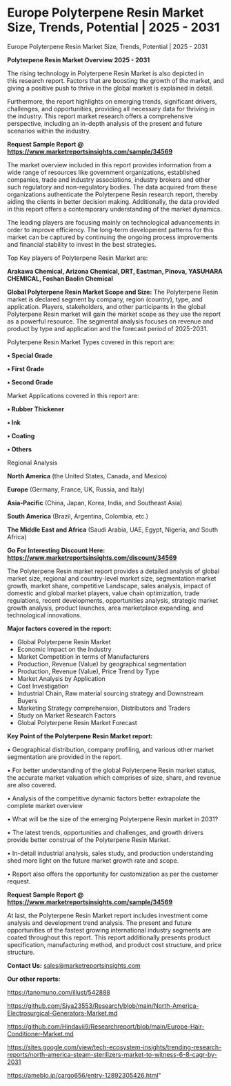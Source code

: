 # Europe Polyterpene Resin Market Size, Trends, Potential | 2025 - 2031
Europe Polyterpene Resin Market Size, Trends, Potential | 2025 - 2031

<Strong> Polyterpene Resin Market Overview 2025 - 2031</strong>

The rising technology in Polyterpene Resin Market is also depicted in this research report. Factors that are boosting the growth of the market, and giving a positive push to thrive in the global market is explained in detail.

Furthermore, the report highlights on emerging trends, significant drivers, challenges, and opportunities, providing all necessary data for thriving in the industry. This report market research offers a comprehensive perspective, including an in-depth analysis of the present and future scenarios within the industry.

<strong>Request Sample Report @ <a href=https://www.marketreportsinsights.com/sample/34569>https://www.marketreportsinsights.com/sample/34569</a></strong>

The market overview included in this report provides information from a wide range of resources like government organizations, established companies, trade and industry associations, industry brokers and other such regulatory and non-regulatory bodies. The data acquired from these organizations authenticate the Polyterpene Resin research report, thereby aiding the clients in better decision making. Additionally, the data provided in this report offers a contemporary understanding of the market dynamics.

The leading players are focusing mainly on technological advancements in order to improve efficiency. The long-term development patterns for this market can be captured by continuing the ongoing process improvements and financial stability to invest in the best strategies.

Top Key players of Polyterpene Resin Market are:

<strong>Arakawa Chemical, Arizona Chemical, DRT, Eastman, Pinova, YASUHARA CHEMICAL, Foshan Baolin Chemical</strong>

<strong><b>Global Polyterpene Resin Market Scope and Size:</b></strong>
The Polyterpene Resin market is declared segment by company, region (country), type, and application. Players, stakeholders, and other participants in the global Polyterpene Resin market will gain the market scope as they use the report as a powerful resource. The segmental analysis focuses on revenue and product by type and application and the forecast period of 2025-2031.

Polyterpene Resin Market Types covered in this report are:

<strong>•  Special Grade

•  First Grade

•  Second Grade</strong>

Market Applications covered in this report are:

<strong>•  Rubber Thickener

•  Ink

•  Coating

•  Others</strong> 

Regional Analysis

<strong>North America</strong> (the United States, Canada, and Mexico)

<strong>Europe</strong> (Germany, France, UK, Russia, and Italy)

<strong>Asia-Pacific</strong> (China, Japan, Korea, India, and Southeast Asia)

<strong>South America</strong> (Brazil, Argentina, Colombia, etc.)

<strong>The Middle East and Africa</strong> (Saudi Arabia, UAE, Egypt, Nigeria, and South Africa)

<strong>Go For Interesting Discount Here: <a href=https://www.marketreportsinsights.com/discount/34569>https://www.marketreportsinsights.com/discount/34569</a></strong>

The Polyterpene Resin market report provides a detailed analysis of global market size, regional and country-level market size, segmentation market growth, market share, competitive Landscape, sales analysis, impact of domestic and global market players, value chain optimization, trade regulations, recent developments, opportunities analysis, strategic market growth analysis, product launches, area marketplace expanding, and technological innovations.

<strong><b>Major factors covered in the report:</b></strong>
<ul>
  <li>Global Polyterpene Resin Market </li>
  <li>Economic Impact on the Industry</li>
  <li>Market Competition in terms of Manufacturers</li>
  <li>Production, Revenue (Value) by geographical segmentation</li>
  <li>Production, Revenue (Value), Price Trend by Type</li>
  <li>Market Analysis by Application</li>
  <li>Cost Investigation</li>
  <li>Industrial Chain, Raw material sourcing strategy and Downstream Buyers</li>
  <li>Marketing Strategy comprehension, Distributors and Traders</li>
  <li>Study on Market Research Factors</li>
  <li>Global Polyterpene Resin Market Forecast</li>
</ul>

<strong><b>Key Point of the Polyterpene Resin Market report:</b></strong>

• Geographical distribution, company profiling, and various other market segmentation are provided in the report.

• For better understanding of the global Polyterpene Resin market status, the accurate market valuation which comprises of size, share, and revenue are also covered.

• Analysis of the competitive dynamic factors better extrapolate the complete market overview

• What will be the size of the emerging Polyterpene Resin market in 2031?

• The latest trends, opportunities and challenges, and growth drivers provide better construal of the Polyterpene Resin Market.

• In-detail industrial analysis, sales study, and production understanding shed more light on the future market growth rate and scope.

• Report also offers the opportunity for customization as per the customer request.

<strong>Request Sample Report @ <a href=https://www.marketreportsinsights.com/sample/34569>https://www.marketreportsinsights.com/sample/34569</a></strong>

At last, the Polyterpene Resin Market report includes investment come analysis and development trend analysis. The present and future opportunities of the fastest growing international industry segments are coated throughout this report. This report additionally presents product specification, manufacturing method, and product cost structure, and price structure.

<strong>Contact Us:</strong>
sales@marketreportsinsights.com

<strong>Our other reports:</strong>

<a href=https://tanomuno.com/illust/542888>https://tanomuno.com/illust/542888</a>

<a href=https://github.com/Siya23553/Research/blob/main/North-America-Electrosurgical-Generators-Market.md>https://github.com/Siya23553/Research/blob/main/North-America-Electrosurgical-Generators-Market.md</a>

<a href=https://github.com/Hindavii9/Researchreport/blob/main/Europe-Hair-Conditioner-Market.md>https://github.com/Hindavii9/Researchreport/blob/main/Europe-Hair-Conditioner-Market.md</a>

<a href=https://sites.google.com/view/tech-ecosystem-insights/trending-research-reports/north-america-steam-sterilizers-market-to-witness-6-8-cagr-by-2031>https://sites.google.com/view/tech-ecosystem-insights/trending-research-reports/north-america-steam-sterilizers-market-to-witness-6-8-cagr-by-2031</a>

<a href=https://ameblo.jp/cargo656/entry-12892305426.html>https://ameblo.jp/cargo656/entry-12892305426.html</a>"
